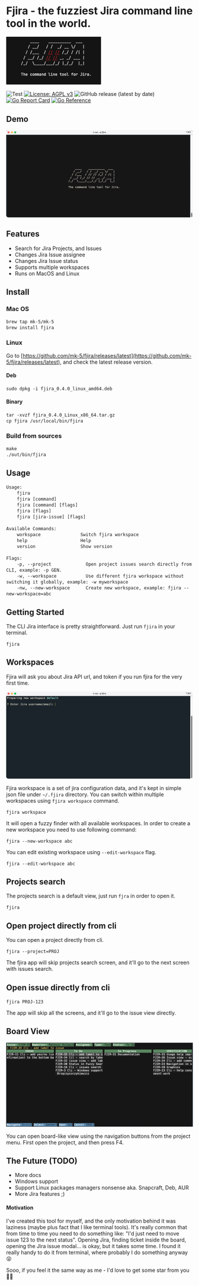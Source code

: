 # Fjira - the fuzziest Jira command line tool in the world.

<img src="fjira.png" alt="drawing" width="256"/>

![Test](https://github.com/mk-5/fjira/actions/workflows/tests.yml/badge.svg)
[![License: AGPL v3](https://img.shields.io/badge/License-AGPL%20v3-blue.svg)](https://github.com/mk-5/fjira/blob/master/LICENSE)
![GitHub release (latest by date)](https://img.shields.io/github/v/release/mk-5/fjira)
[![Go Report Card](https://goreportcard.com/badge/github.com/mk-5/fjira)](https://goreportcard.com/report/github.com/mk-5/fjira)
[![Go Reference](https://pkg.go.dev/badge/github.com/mk-5/fjira.svg)](https://pkg.go.dev/github.com/mk-5/fjira)

## Demo

![Fjira Demo](demo.gif)

## Features

- Search for Jira Projects, and Issues
- Changes Jira Issue assignee
- Changes Jira Issue status
- Supports multiple workspaces
- Runs on MacOS and Linux

## Install

### Mac OS

```shell
brew tap mk-5/mk-5
brew install fjira
```

### Linux

Go to [https://github.com/mk-5/fjira/releases/latest](https://github.com/mk-5/fjira/releases/latest), and check the
latest release version.

#### Deb

```shell
sudo dpkg -i fjira_0.4.0_linux_amd64.deb
```

#### Binary

```shell
tar -xvzf fjira_0.4.0_Linux_x86_64.tar.gz
cp fjira /usr/local/bin/fjira
```

### Build from sources

```shell
make
./out/bin/fjira
```

## Usage

```text
Usage:
    fjira
    fjira [command]
    fjira [command] [flags]
    fjira [flags]
    fjira [jira-issue] [flags]

Available Commands:
    workspace               Switch fjira workspace
    help               	    Help
    version                 Show version

Flags:
    -p, --project             Open project issues search directly from CLI, example: -p GEN.
    -w, --workspace           Use different fjira workspace without switching it globally, example: -w myworkspace
    -nw, --new-workspace      Create new workspace, example: fjira --new-workspace=abc
```

## Getting Started

The CLI Jira interface is pretty straightforward. Just run `fjira` in your terminal.

```shell
fjira
```

## Workspaces

Fjira will ask you about Jira API url, and token if you run fjira for the very first time.

![Fjira First Run](demo_first_run.gif)

Fjira workspace is a set of jira configuration data, and it's kept in simple json file under `~/.fjira` directory.
You can switch within multiple workspaces using `fjira workspace` command.

```shell
fjira workspace
```

It will open a fuzzy finder with all available workspaces.
In order to create a new workspace you need to use following command:

```shell
fjira --new-workspace abc
```

You can edit existing workspace using `--edit-workspace` flag.

```shell
fjira --edit-workspace abc
```

## Projects search

The projects search is a default view, just run `fjra` in order to open it.

```shell
fjira
```

## Open project directly from cli

You can open a project directly from cli.

```shell
fjira --project=PROJ
```

The fjira app will skip projects search screen, and it'll go to the next screen with issues search.

## Open issue directly from cli

```shell
fjira PROJ-123
```

The app will skip all the screens, and it'll go to the issue view directly.

## Board View

![Fjira Board View](demo_board_view.png)

You can open board-like view using the navigation buttons from the project menu.
First open the project, and then press F4.

## The Future (TODO)

- More docs
- Windows support
- Support Linux packages managers nonsense aka. Snapcraft, Deb, AUR
- More Jira features ;)

#### Motivation

I've created this tool for myself, and the only motivation behind it was laziness (maybe plus fact that I like terminal
tools).
It's really common that from time to time you need to do something like: "I'd just need to move issue 123 to the next
status".
Opening Jira, finding ticket inside the board, opening the Jira issue modal... is okay, but it takes some time.
I found it really handy to do it from terminal, where probably I do something anyway 😝

Sooo, if you feel it the same way as me - I'd love to get some star from you 🤜🤛

